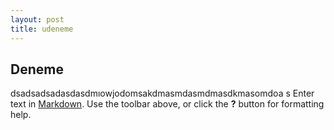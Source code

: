 ```yaml
---
layout: post
title: udeneme
---
```

## Deneme


dsadsadsadasdasdmıowjodomsakdmasmdasmdmasdkmasomdoa s
Enter text in [Markdown](http://daringfireball.net/projects/markdown/). Use the toolbar above, or click the **?** button for formatting help.
